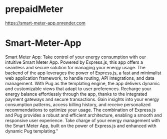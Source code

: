 ﻿# prepaidMeter
 https://smart-meter-app.onrender.com
# Smart-Meter-App
Smart Meter App: Take control of your energy consumption with our intuitive Smart Meter App. Powered by Express.js, this app offers a seamless and secure solution for managing your energy usage. The backend of the app leverages the power of Express.js, a fast and minimalist web application framework, to handle routing, API integrations, and data management. With Pug as the templating engine, the app delivers dynamic and customizable views that adapt to user preferences. Recharge your energy balance effortlessly through the app, thanks to the integrated payment gateways and secure transactions. Gain insights into your energy consumption patterns, access billing history, and receive personalized recommendations to optimize your usage. The combination of Express.js and Pug provides a robust and efficient architecture, enabling a smooth and responsive user experience. Take charge of your energy management with the Smart Meter App, built on the power of Express.js and enhanced with dynamic Pug templating."
